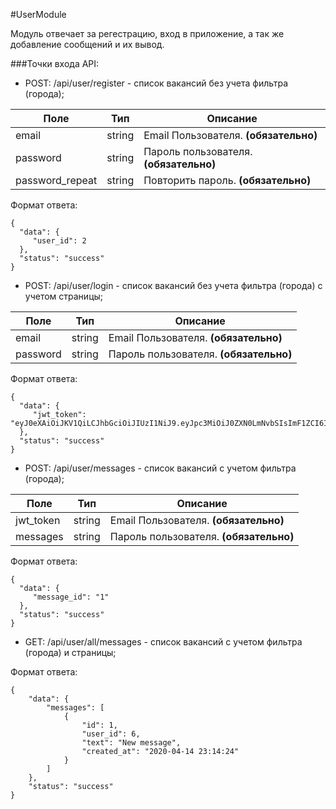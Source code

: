 #UserModule

Модуль отвечает за регестрацию, вход в приложение, а так же добавление сообщений и их вывод.

###Точки входа API:

- POST: /api/user/register - список вакансий без учета фильтра (города);

| Поле  | Тип | Описание |
| ------------- | ------------- | ------------- |
| email | string | Email Пользователя. **(обязательно)**|
| password | string | Пароль пользователя. **(обязательно)**|
| password_repeat | string | Повторить пароль. **(обязательно)**|

Формат ответа:
```
{
  "data": {
     "user_id": 2 
  },
  "status": "success"
}
```

- POST: /api/user/login - список вакансий без учета фильтра (города) с учетом страницы;

| Поле  | Тип | Описание |
| ------------- | ------------- | ------------- |
| email | string | Email Пользователя. **(обязательно)**|
| password | string | Пароль пользователя. **(обязательно)**|

Формат ответа:
```
{
  "data": {
     "jwt_token": "eyJ0eXAiOiJKV1QiLCJhbGciOiJIUzI1NiJ9.eyJpc3MiOiJ0ZXN0LmNvbSIsImF1ZCI6InRlc3QuY29tIiwiaWF0IjoxMzU2OTk5NTI0LCJuYmYiOjEzNTcwMDAwMDAsImRhdGEiOnsiaWQiOjYsImVtYWlsIjoiYm90dm90MzNAZ21haWwuY29tIn19.MhtXAC5342smJLOCu0cPJWsg5pTk6rujSpwgiuggL4I"
  },
  "status": "success"
}
```

- POST: /api/user/messages - список вакансий с учетом фильтра (города);

| Поле  | Тип | Описание |
| ------------- | ------------- | ------------- |
| jwt_token | string  | Email Пользователя. **(обязательно)**|
| messages | string | Пароль пользователя. **(обязательно)**|

Формат ответа:
```
{
  "data": {
     "message_id": "1"
  },
  "status": "success"
}
```

- GET: /api/user/all/messages - список вакансий с учетом фильтра (города) и страницы; 

Формат ответа:
```
{
    "data": {
        "messages": [
            {
                "id": 1,
                "user_id": 6,
                "text": "New message",
                "created_at": "2020-04-14 23:14:24"
            }
        ]
    },
    "status": "success"
}
```
